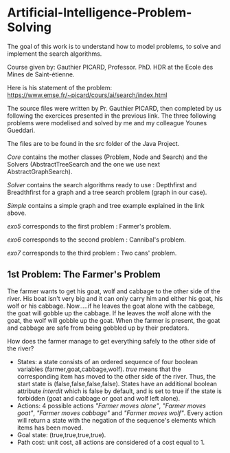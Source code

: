 # Artificial-Intelligence-Problem-Solving
The goal of this work is to understand how to model problems, to solve and implement the search algorithms.

Course given by: Gauthier PICARD, Professor. PhD. HDR at the Ecole des Mines de Saint-étienne.

Here is his statement of the problem: https://www.emse.fr/~picard/cours/ai/search/index.html

The source files were written by Pr. Gauthier PICARD, then completed by us following the exercices presented in the previous link.
The three following problems were modelised and solved by me and my colleague Younes Gueddari.

The files are to be found in the src folder of the Java Project. 

_Core_ contains the mother classes (Problem, Node and Search) and the Solvers (AbstractTreeSearch and the one we use next AbstractGraphSearch).

_Solver_ contains the search algorithms ready to use : Depthfirst and Breadthfirst for a graph and a tree search problem (graph in our case).

_Simple_ contains a simple graph and tree example explained in the link above.

_exo5_ corresponds to the first problem : Farmer's problem.

_exo6_ corresponds to the second problem : Cannibal's problem.

_exo7_ corresponds to the third problem : Two cans' problem.

## 1st Problem: The Farmer's Problem
The farmer wants to get his goat, wolf and cabbage to the other side of the river. His boat isn't very big and it can only carry him and either his goat, his wolf or his cabbage. Now…..if he leaves the goat alone with the cabbage, the goat will gobble up the cabbage. If he leaves the wolf alone with the goat, the wolf will gobble up the goat. When the farmer is present, the goat and cabbage are safe from being gobbled up by their predators.

How does the farmer manage to get everything safely to the other side of the river?

* States: a state consists of an ordered sequence of four boolean variables (farmer,goat,cabbage,wolf). _true_ means that the corresponding item has moved to the other side of the river. Thus, the start state is (false,false,false,false). States have an additional boolean attribute _interdit_ which is false by default, and is set to true if the state is forbidden (goat and cabbage or goat and wolf left alone).
* Actions: 4 possible actions _"Farmer moves alone"_, _"Farmer moves goat"_, _"Farmer moves cabbage"_ and _"Farmer moves wolf"_. Every action will return a state with the negation of the sequence's elements which items has been moved.
* Goal state: (true,true,true,true).
* Path cost: unit cost, all actions are considered of a cost equal to 1.
